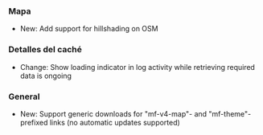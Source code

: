 
### Mapa
- New: Add support for hillshading on OSM

### Detalles del caché
- Change: Show loading indicator in log activity while retrieving required data is ongoing

### General
- New: Support generic downloads for "mf-v4-map"- and "mf-theme"-prefixed links (no automatic updates supported)

